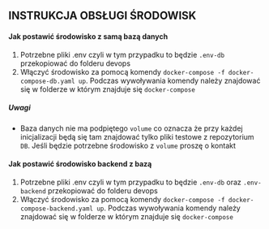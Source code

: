 ## INSTRUKCJA OBSŁUGI ŚRODOWISK

#### Jak postawić środowisko z samą bazą danych

1. Potrzebne pliki .env czyli w tym przypadku to będzie `.env-db` przekopiować do folderu devops
2. Włączyć środowisko za pomocą komendy `docker-compose -f docker-compose-db.yaml up`. Podczas wywoływania komendy należy znajdować się w folderze w którym znajduje się `docker-compose`

##### Uwagi
- Baza danych nie ma podpiętego `volume` co oznacza że przy każdej inicjalizacji będą się tam znajdować tylko pliki testowe z repozytorium `DB`. Jeśli będzie potrzebne środowisko z `volume` proszę o kontakt

#### Jak postawić środowisko backend z bazą
1. Potrzebne pliki .env czyli w tym przypadku to będzie `.env-db` oraz `.env-backend` przekopiować do folderu devops
2. Włączyć środowisko za pomocą komendy `docker-compose -f docker-compose-backend.yaml up`. Podczas wywoływania komendy należy znajdować się w folderze w którym znajduje się `docker-compose`
